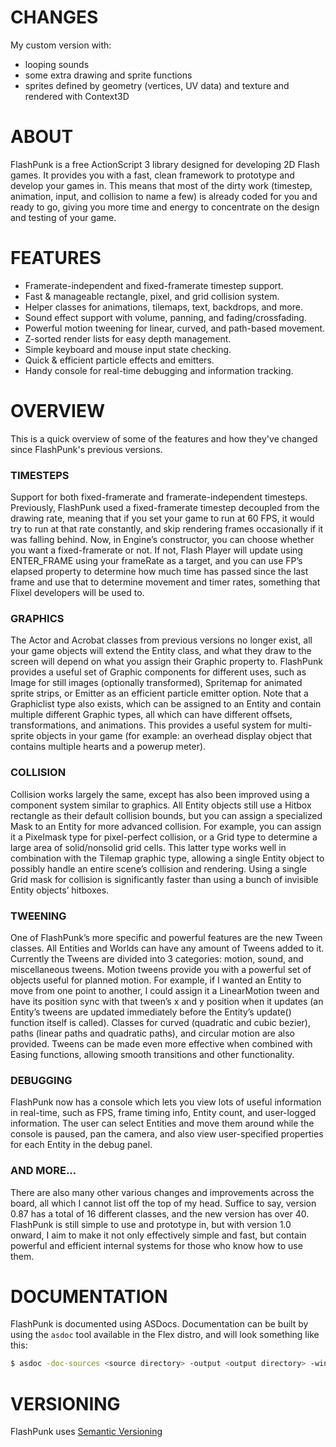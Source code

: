 CHANGES
=======
My custom version with:
* looping sounds
* some extra drawing and sprite functions
* sprites defined by geometry (vertices, UV data) and texture and rendered with Context3D

ABOUT
=====

FlashPunk is a free ActionScript 3 library designed for developing 2D Flash games. It provides you with a fast, clean framework to prototype and develop your games in. This means that most of the dirty work (timestep, animation, input, and collision to name a few) is already coded for you and ready to go, giving you more time and energy to concentrate on the design and testing of your game.

FEATURES
========

* Framerate-independent and fixed-framerate timestep support.
* Fast & manageable rectangle, pixel, and grid collision system.
* Helper classes for animations, tilemaps, text, backdrops, and more.
* Sound effect support with volume, panning, and fading/crossfading.
* Powerful motion tweening for linear, curved, and path-based movement.
* Z-sorted render lists for easy depth management.
* Simple keyboard and mouse input state checking.
* Quick & efficient particle effects and emitters.
* Handy console for real-time debugging and information tracking.

OVERVIEW
========

This is a quick overview of some of the features and how they've changed since FlashPunk's previous versions.

### TIMESTEPS
Support for both fixed-framerate and framerate-independent timesteps. Previously, FlashPunk used a fixed-framerate timestep decoupled from the drawing rate, meaning that if you set your game to run at 60 FPS, it would try to run at that rate constantly, and skip rendering frames occasionally if it was falling behind. Now, in Engine’s constructor, you can choose whether you want a fixed-framerate or not. If not, Flash Player will update using ENTER_FRAME using your frameRate as a target, and you can use FP’s elapsed property to determine how much time has passed since the last frame and use that to determine movement and timer rates, something that Flixel developers will be used to.

### GRAPHICS
The Actor and Acrobat classes from previous versions no longer exist, all your game objects will extend the Entity class, and what they draw to the screen will depend on what you assign their Graphic property to. FlashPunk provides a useful set of Graphic components for different uses, such as Image for still images (optionally transformed), Spritemap for animated sprite strips, or Emitter as an efficient particle emitter option.
Note that a Graphiclist type also exists, which can be assigned to an Entity and contain multiple different Graphic types, all which can have different offsets, transformations, and animations. This provides a useful system for multi-sprite objects in your game (for example: an overhead display object that contains multiple hearts and a powerup meter).

### COLLISION
Collision works largely the same, except has also been improved using a component system similar to graphics. All Entity objects still use a Hitbox rectangle as their default collision bounds, but you can assign a specialized Mask to an Entity for more advanced collision. For example, you can assign it a Pixelmask type for pixel-perfect collision, or a Grid type to determine a large area of solid/nonsolid grid cells. This latter type works well in combination with the Tilemap graphic type, allowing a single Entity object to possibly handle an entire scene’s collision and rendering. Using a single Grid mask for collision is significantly faster than using a bunch of invisible Entity objects’ hitboxes.

### TWEENING
One of FlashPunk’s more specific and powerful features are the new Tween classes. All Entities and Worlds can have any amount of Tweens added to it. Currently the Tweens are divided into 3 categories: motion, sound, and miscellaneous tweens. Motion tweens provide you with a powerful set of objects useful for planned motion. For example, if I wanted an Entity to move from one point to another, I could assign it a LinearMotion tween and have its position sync with that tween’s x and y position when it updates (an Entity’s tweens are updated immediately before the Entity’s update() function itself is called). Classes for curved (quadratic and cubic bezier), paths (linear paths and quadratic paths), and circular motion are also provided. Tweens can be made even more effective when combined with Easing functions, allowing smooth transitions and other functionality.

### DEBUGGING
FlashPunk now has a console which lets you view lots of useful information in real-time, such as FPS, frame timing info, Entity count, and user-logged information. The user can select Entities and move them around while the console is paused, pan the camera, and also view user-specified properties for each Entity in the debug panel.

### AND MORE...
There are also many other various changes and improvements across the board, all which I cannot list off the top of my head. Suffice to say, version 0.87 has a total of 16 different classes, and the new version has over 40. FlashPunk is still simple to use and prototype in, but with version 1.0 onward, I aim to make it not only effectively simple and fast, but contain powerful and efficient internal systems for those who know how to use them.

DOCUMENTATION
=============

FlashPunk is documented using ASDocs. Documentation can be built by using the `asdoc` tool available in the Flex distro, and will look something like this:

```bash
$ asdoc -doc-sources <source directory> -output <output directory> -window-title "FlashPunk Documentation" -main-title "FlashPunk"
```

VERSIONING
==========

FlashPunk uses [Semantic Versioning](http://semver.org/)
